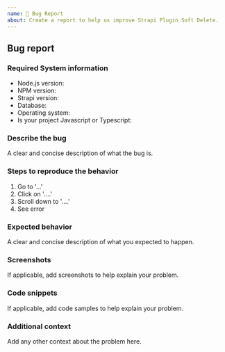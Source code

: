 ```yaml
---
name: 🐛 Bug Report
about: Create a report to help us improve Strapi Plugin Soft Delete.
---
```


<!--
Hello 👋 Thank you for submitting an issue.

Before you start, please make sure your issue is understandable and reproducible.
To make your issue readable make sure you use valid Markdown syntax.

https://guides.github.com/features/mastering-markdown/

Please ensure you have also read and understand the contributing guide.

https://github.com/ChristopheCVB/strapi-plugin-soft-delete/blob/main/CONTRIBUTING.md#reporting-bugs
-->

## Bug report

### Required System information

<!-- Please ensure you are using the Node LTS version (v14 or v16 or v18 or v20) -->
<!-- Strapi v3 is not supported -->

- Node.js version:
- NPM version:
- Strapi version:
- Database:
- Operating system:
- Is your project Javascript or Typescript:

### Describe the bug

A clear and concise description of what the bug is.

### Steps to reproduce the behavior

1. Go to '...'
2. Click on '....'
3. Scroll down to '....'
4. See error

### Expected behavior

A clear and concise description of what you expected to happen.

### Screenshots

If applicable, add screenshots to help explain your problem.

### Code snippets

If applicable, add code samples to help explain your problem.

### Additional context

Add any other context about the problem here.

